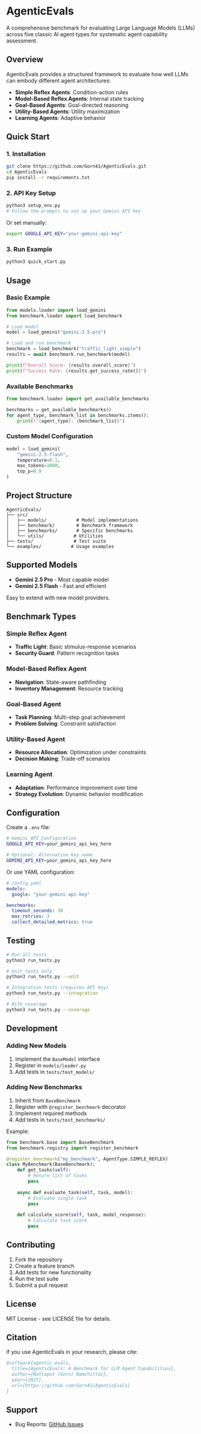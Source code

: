 # AgenticEvals

A comprehensive benchmark for evaluating Large Language Models (LLMs) across five classic AI agent types for systematic agent capability assessment.

## Overview

AgenticEvals provides a structured framework to evaluate how well LLMs can embody different agent architectures:

- **Simple Reflex Agents**: Condition-action rules
- **Model-Based Reflex Agents**: Internal state tracking  
- **Goal-Based Agents**: Goal-directed reasoning
- **Utility-Based Agents**: Utility maximization
- **Learning Agents**: Adaptive behavior

## Quick Start

### 1. Installation

```bash
git clone https://github.com/Gorn41/AgenticEvals.git
cd AgenticEvals
pip install -r requirements.txt
```

### 2. API Key Setup

```bash
python3 setup_env.py
# Follow the prompts to set up your Gemini API key
```

Or set manually:
```bash
export GOOGLE_API_KEY="your-gemini-api-key"
```

### 3. Run Example

```bash
python3 quick_start.py
```

## Usage

### Basic Example

```python
from models.loader import load_gemini
from benchmark.loader import load_benchmark

# Load model
model = load_gemini("gemini-2.5-pro")

# Load and run benchmark
benchmark = load_benchmark("traffic_light_simple")
results = await benchmark.run_benchmark(model)

print(f"Overall Score: {results.overall_score}")
print(f"Success Rate: {results.get_success_rate()}")
```

### Available Benchmarks

```python
from benchmark.loader import get_available_benchmarks

benchmarks = get_available_benchmarks()
for agent_type, benchmark_list in benchmarks.items():
    print(f"{agent_type}: {benchmark_list}")
```

### Custom Model Configuration

```python
model = load_gemini(
    "gemini-2.5-flash",
    temperature=0.1,
    max_tokens=1000,
    top_p=0.9
)
```

## Project Structure

```
AgenticEvals/
├── src/
│   ├── models/           # Model implementations
│   ├── benchmark/        # Benchmark framework
│   ├── benchmarks/       # Specific benchmarks
│   └── utils/           # Utilities
├── tests/               # Test suite
└── examples/           # Usage examples
```

## Supported Models

- **Gemini 2.5 Pro** - Most capable model
- **Gemini 2.5 Flash** - Fast and efficient

Easy to extend with new model providers.

## Benchmark Types

### Simple Reflex Agent
- **Traffic Light**: Basic stimulus-response scenarios
- **Security Guard**: Pattern recognition tasks

### Model-Based Reflex Agent  
- **Navigation**: State-aware pathfinding
- **Inventory Management**: Resource tracking

### Goal-Based Agent
- **Task Planning**: Multi-step goal achievement
- **Problem Solving**: Constraint satisfaction

### Utility-Based Agent
- **Resource Allocation**: Optimization under constraints
- **Decision Making**: Trade-off scenarios

### Learning Agent
- **Adaptation**: Performance improvement over time
- **Strategy Evolution**: Dynamic behavior modification

## Configuration

Create a `.env` file:
```bash
# Gemini API Configuration
GOOGLE_API_KEY=your_gemini_api_key_here

# Optional: Alternative key name
GEMINI_API_KEY=your_gemini_api_key_here
```

Or use YAML configuration:
```yaml
# config.yaml
models:
  google: "your-gemini-api-key"

benchmarks:
  timeout_seconds: 30
  max_retries: 3
  collect_detailed_metrics: true
```

## Testing

```bash
# Run all tests
python3 run_tests.py

# Unit tests only
python3 run_tests.py --unit

# Integration tests (requires API key)  
python3 run_tests.py --integration

# With coverage
python3 run_tests.py --coverage
```

## Development

### Adding New Models

1. Implement the `BaseModel` interface
2. Register in `models/loader.py`
3. Add tests in `tests/test_models/`

### Adding New Benchmarks

1. Inherit from `BaseBenchmark`
2. Register with `@register_benchmark` decorator
3. Implement required methods
4. Add tests in `tests/test_benchmarks/`

Example:
```python
from benchmark.base import BaseBenchmark
from benchmark.registry import register_benchmark

@register_benchmark("my_benchmark", AgentType.SIMPLE_REFLEX)
class MyBenchmark(BaseBenchmark):
    def get_tasks(self):
        # Return list of tasks
        pass
    
    async def evaluate_task(self, task, model):
        # Evaluate single task
        pass
    
    def calculate_score(self, task, model_response):
        # Calculate task score
        pass
```

## Contributing

1. Fork the repository
2. Create a feature branch
3. Add tests for new functionality
4. Run the test suite
5. Submit a pull request

## License

MIT License - see LICENSE file for details.

## Citation

If you use AgenticEvals in your research, please cite:

```bibtex
@software{agentic_evals,
  title={AgenticEvals: A Benchmark for LLM Agent Capabilities},
  author={Nattaput (Gorn) Namchittai},
  year={2025},
  url={https://github.com/Gorn41/AgenticEvals}
}
```

## Support

- Bug Reports: [GitHub Issues](https://github.com/Gorn41/AgenticEvals/issues)
